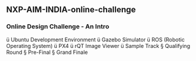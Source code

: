 ## NXP-AIM-INDIA-online-challenge

### Online Design Challenge - An Intro

ü Ubuntu Development Environment
ü Gazebo Simulator
ü ROS (Robotic Operating System)
ü PX4
ü rQT Image Viewer
ü Sample Track
§ Qualifying Round
§ Pre-Final
§ Grand Finale
